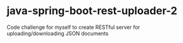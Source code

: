 # java-spring-boot-rest-uploader-2
Code challenge for myself to create RESTful server for uploading/downloading JSON documents
